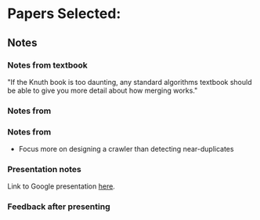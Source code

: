 # Papers Selected:



## Notes

### Notes from textbook

"If the Knuth book is too daunting, any standard algorithms
textbook should be able to give you more detail about how merging works."

### Notes from


### Notes from

- Focus more on designing a crawler than detecting near-duplicates

### Presentation notes

Link to Google presentation [here](#).

### Feedback after presenting
